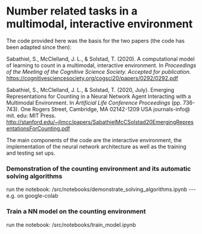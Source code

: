 # Number related tasks in a multimodal, interactive environment



The code provided here was the basis for the two papers (the code has been adapted since then):

Sabathiel, S., McClelland, J. L., & Solstad, T. (2020). A computational model of learning to count in a multimodal, interactive environment. In *Proceedings of the Meeting of the Cognitive Science Society. Accepted for publication*.
https://cognitivesciencesociety.org/cogsci20/papers/0292/0292.pdf

Sabathiel, S., McClelland, J. L., & Solstad, T. (2020, July). Emerging Representations for Counting in a Neural Network Agent Interacting with a Multimodal Environment. In *Artificial Life Conference Proceedings* (pp. 736-743). One Rogers Street, Cambridge, MA 02142-1209 USA journals-info@ mit. edu: MIT Press.
http://stanford.edu/~jlmcc/papers/SabathielMcCSolstad20EmergingRepresentationsForCounting.pdf



The main components of the code are the interactive environment, the implementation of the neural network architecture as well as the training and testing set ups.

### Demonstration of the counting environment and its automatic solving algorithms

run the notebook: /src/notebooks/demonstrate_solving_algorithms.ipynb    --- e.g. on google-colab


### Train a NN model on the counting environment

run the notebook: /src/notebooks/train_model.ipynb